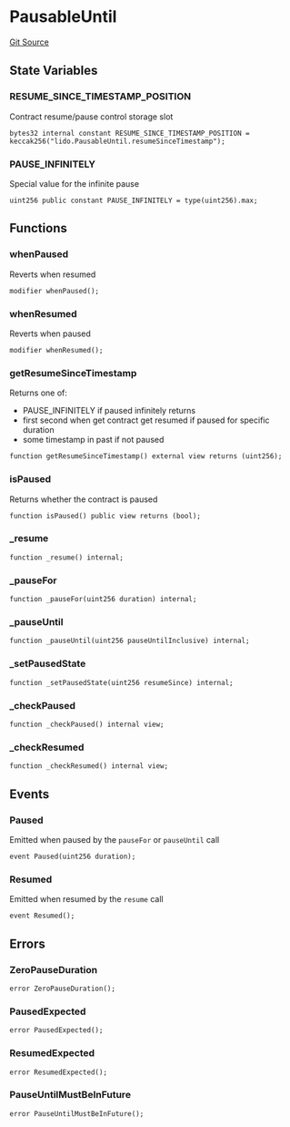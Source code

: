 # PausableUntil
[Git Source](https://github.com/lidofinance/community-staking-module/blob/49f6937ff74cffecb74206f771c12be0e9e28448/src/lib/utils/PausableUntil.sol)


## State Variables
### RESUME_SINCE_TIMESTAMP_POSITION
Contract resume/pause control storage slot


```solidity
bytes32 internal constant RESUME_SINCE_TIMESTAMP_POSITION = keccak256("lido.PausableUntil.resumeSinceTimestamp");
```


### PAUSE_INFINITELY
Special value for the infinite pause


```solidity
uint256 public constant PAUSE_INFINITELY = type(uint256).max;
```


## Functions
### whenPaused

Reverts when resumed


```solidity
modifier whenPaused();
```

### whenResumed

Reverts when paused


```solidity
modifier whenResumed();
```

### getResumeSinceTimestamp

Returns one of:
- PAUSE_INFINITELY if paused infinitely returns
- first second when get contract get resumed if paused for specific duration
- some timestamp in past if not paused


```solidity
function getResumeSinceTimestamp() external view returns (uint256);
```

### isPaused

Returns whether the contract is paused


```solidity
function isPaused() public view returns (bool);
```

### _resume


```solidity
function _resume() internal;
```

### _pauseFor


```solidity
function _pauseFor(uint256 duration) internal;
```

### _pauseUntil


```solidity
function _pauseUntil(uint256 pauseUntilInclusive) internal;
```

### _setPausedState


```solidity
function _setPausedState(uint256 resumeSince) internal;
```

### _checkPaused


```solidity
function _checkPaused() internal view;
```

### _checkResumed


```solidity
function _checkResumed() internal view;
```

## Events
### Paused
Emitted when paused by the `pauseFor` or `pauseUntil` call


```solidity
event Paused(uint256 duration);
```

### Resumed
Emitted when resumed by the `resume` call


```solidity
event Resumed();
```

## Errors
### ZeroPauseDuration

```solidity
error ZeroPauseDuration();
```

### PausedExpected

```solidity
error PausedExpected();
```

### ResumedExpected

```solidity
error ResumedExpected();
```

### PauseUntilMustBeInFuture

```solidity
error PauseUntilMustBeInFuture();
```

